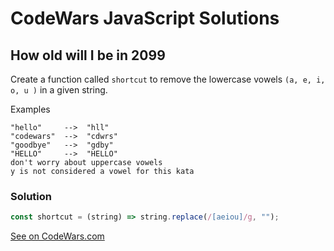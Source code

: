 # CodeWars JavaScript Solutions

## How old will I be in 2099

Create a function called `shortcut` to remove the lowercase vowels `(a, e, i, o, u )` in a given string.

Examples

```
"hello"     -->  "hll"
"codewars"  -->  "cdwrs"
"goodbye"   -->  "gdby"
"HELLO"     -->  "HELLO"
don't worry about uppercase vowels
y is not considered a vowel for this kata
```

### Solution

```javascript
const shortcut = (string) => string.replace(/[aeiou]/g, "");
```

[See on CodeWars.com](https://www.codewars.com/kata/5547929140907378f9000039)
